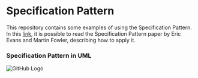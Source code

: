 # Specification Pattern
This repository contains some examples of using the Specification Pattern. In this [link](https://www.martinfowler.com/apsupp/spec.pdf), it is possible to read the Specification Pattern paper by Eric Evans and Martin Fowler, describing how to apply it.


### Specification Pattern in UML
![GitHub Logo](https://upload.wikimedia.org/wikipedia/commons/4/46/Specification_UML.png)
